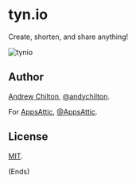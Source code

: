# tyn.io #

Create, shorten, and share anything!

![tynio](https://cloud.githubusercontent.com/assets/3048/23493204/dc0c58d6-ff6e-11e6-9f40-d8ad7eb07f83.png)

## Author ##

[Andrew Chilton](https://chilts.org), [@andychilton](https://twitter.com/andychilton).

For [AppsAttic](https://appsattic.com), [@AppsAttic](https://twitter.com/AppsAttic).

## License ##

[MIT](https://publish.li/mit-license-CPdxXSZb).

(Ends)

